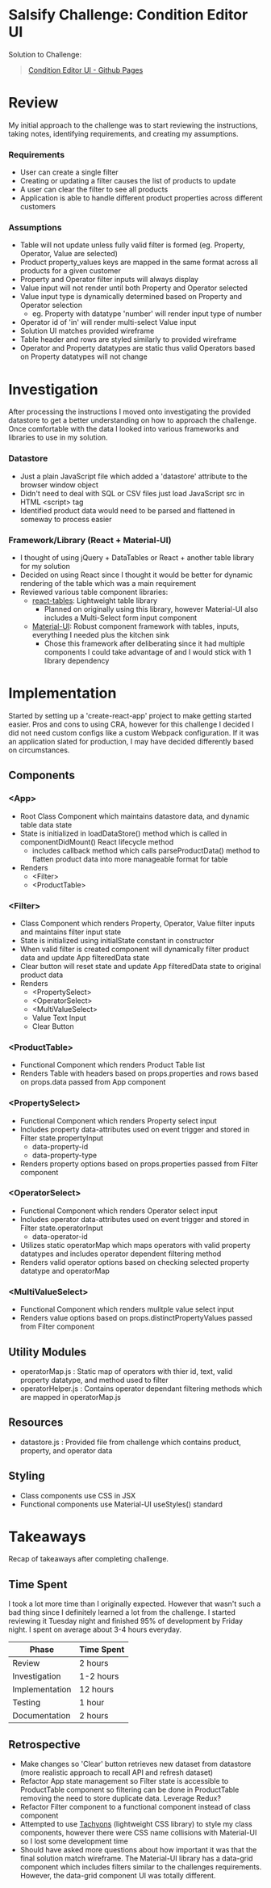 # Salsify Challenge: Condition Editor UI
Solution to Challenge:
> [Condition Editor UI - Github Pages](https://aquafishe.github.io/salsify_challenge/)

# Review
My initial approach to the challenge was to start reviewing the instructions, taking notes, identifying requirements, and creating my assumptions.

###  Requirements
* User can create a single filter
* Creating or updating a filter causes the list of products to update
* A user can clear the filter to see all products
* Application is able to handle different product properties across different customers

### Assumptions
* Table will not update unless fully valid filter is formed (eg. Property, Operator, Value are selected)
* Product property_values keys are mapped in the same format across all products for a given customer
* Property and Operator filter inputs will always display
* Value input will not render until both Property and Operator selected
* Value input type is dynamically determined based on Property and Operator selection
    * eg. Property with datatype 'number' will render input type of number
* Operator id of 'in' will render multi-select Value input
* Solution UI matches provided wireframe
* Table header and rows are styled similarly to provided wireframe
* Operator and Property datatypes are static thus valid Operators based on Property datatypes will not change

# Investigation
After processing the instructions I moved onto investigating the provided datastore to get a better understanding on how to approach the challenge. Once comfortable with the data I looked into various frameworks and libraries to use in my solution.
### Datastore
* Just a plain JavaScript file which added a 'datastore' attribute to the browser window object
* Didn't need to deal with SQL or CSV files just load JavaScript src in HTML \<script> tag
* Identified product data would need to be parsed and flattened in someway to process easier
### Framework/Library (React + Material-UI)
* I thought of using jQuery + DataTables or React + another table library for my solution 
* Decided on using React since I thought it would be better for dynamic rendering of the table which was a main requirement
* Reviewed various table component libraries:
    * [react-tables](https://react-table.tanstack.com/): Lightweight table library
        * Planned on originally using this library, however Material-UI also includes a Multi-Select form input component
    * [Material-UI](https://material-ui.com/): Robust component framework with tables, inputs, everything I needed plus the kitchen sink
        * Chose this framework after deliberating since it had multiple components I could take advantage of and I would stick with 1 library dependency

# Implementation
Started by setting up a 'create-react-app' project to make getting started easier. Pros and cons to using CRA, however for this challenge I decided I did not need custom configs like a custom Webpack configuration. If it was an application slated for production, I may have decided differently based on circumstances.

## Components
### \<App>
* Root Class Component which maintains datastore data, and dynamic table data state
* State is initialized in loadDataStore() method which is called in componentDidMount() React lifecycle method
    * includes callback method which calls parseProductData() method to flatten product data into more manageable format for table
* Renders
    * \<Filter>
    * \<ProductTable>

### \<Filter>
* Class Component which renders Property, Operator, Value filter inputs and maintains filter input state
* State is initialized using initialState constant in constructor
* When valid filter is created component will dynamically filter product data and update App filteredData state
* Clear button will reset state and update App filteredData state to original product data
* Renders 
    * \<PropertySelect>
    * \<OperatorSelect>
    * \<MultiValueSelect>
    * Value Text Input
    * Clear Button

### \<ProductTable>
* Functional Component which renders Product Table list
* Renders Table with headers based on props.properties and rows based on props.data passed from App component

### \<PropertySelect>
* Functional Component which renders Property select input
* Includes property data-attributes used on event trigger and stored in Filter state.propertyInput
    * data-property-id
    * data-property-type
* Renders property options based on props.properties passed from Filter component

### \<OperatorSelect>
* Functional Component which renders Operator select input
* Includes operator data-attributes used on event trigger and stored in Filter state.operatorInput
    * data-operator-id
* Utilizes static operatorMap which maps operators with valid property datatypes and includes operator dependent filtering method 
* Renders valid operator options based on checking selected property datatype and operatorMap

### \<MultiValueSelect>
* Functional Component which renders mulitple value select input
* Renders value options based on props.distinctPropertyValues passed from Filter component

## Utility Modules
* operatorMap.js : Static map of operators with thier id, text, valid property datatype, and method used to filter
* operatorHelper.js : Contains operator dependant filtering methods which are mapped in operatorMap.js

## Resources
* datastore.js : Provided file from challenge which contains product, property, and operator data

## Styling
* Class components use CSS in JSX
* Functional components use Material-UI useStyles() standard

# Takeaways
Recap of takeaways after completing challenge.
## Time Spent
I took a lot more time than I originally expected. However that wasn't such a bad thing since I definitely learned a lot from the challenge. I started reviewing it Tuesday night and finished 95% of development by Friday night. I spent on average about 3-4 hours everyday.

| Phase  | Time Spent |
|--------|------------|
|Review  | 2 hours    |
|Investigation  | 1-2 hours |
|Implementation | 12 hours  |
|Testing        | 1 hour    |
|Documentation  | 2 hours   |

## Retrospective
* Make changes so 'Clear' button retrieves new dataset from datastore (more realistic approach to recall API and refresh dataset)
* Refactor App state management so Filter state is accessible to ProductTable component so filtering can be done in ProductTable removing the need to store duplicate data. Leverage Redux?
* Refactor Filter component to a functional component instead of class component
* Attempted to use [Tachyons](https://tachyons.io/) (lightweight CSS library) to style my class components, however there were CSS name collisions with Material-UI so I lost some development time
* Should have asked more questions about how important it was that the final solution match wireframe. The Material-UI library has a data-grid component which includes filters similar to the challenges requirements. However, the data-grid component UI was totally different.